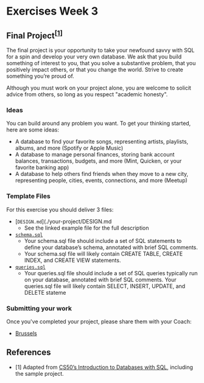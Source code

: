 # Exercises Week 3

## Final Project<sup>[[1](#references)]</sup>

The final project is your opportunity to take your newfound savvy with SQL for a spin and develop your very own database. We ask that you build something of interest to you, that you solve a substantive problem, that you positively impact others, or that you change the world. Strive to create something you’re proud of.

Although you must work on your project alone, you are welcome to solicit advice from others, so long as you respect "academic honesty".

### Ideas

You can build around any problem you want. To get your thinking started, here are some ideas:

- A database to find your favorite songs, representing artists, playlists, albums, and more (Spotify or Apple Music)
- A database to manage personal finances, storing bank account balances, transactions, budgets, and more (Mint, Quicken, or your favorite banking app)
- A database to help others find friends when they move to a new city, representing people, cities, events, connections, and more (Meetup)

### Template Files

For this exercise you should deliver 3 files: 
- [`DESIGN.md`](./your-project/DESIGN.md
    - See the linked example file for the full description
- [`schema.sql`](./your-project/schema.sql)
    -  Your schema.sql file should include a set of SQL statements to define your database’s schema, annotated with brief SQL comments.
    -  Your schema.sql file will likely contain CREATE TABLE, CREATE INDEX, and CREATE VIEW statements.
- [`queries.sql`](./your-proejct/queries.sql)
    - Your queries.sql file should include a set of SQL queries typically run on your database, annotated with brief SQL comments. Your queries.sql file will likely contain SELECT, INSERT, UPDATE, and DELETE stateme 

### Submitting your work

Once you've completed your project, please share them with your Coach:
- [Brussels ](https://github.com/HackYourFutureBelgium/sql-database/issues/42)

## References

- [1] Adapted from [CS50’s Introduction to Databases with SQL](https://cs50.harvard.edu/sql/2024/project/), including the sample project.

